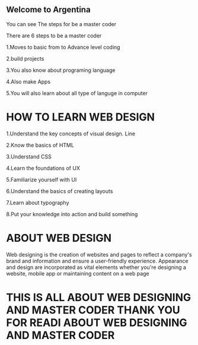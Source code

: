 ## Welcome to Argentina 

You can see The steps for be a master coder

There are 6 steps to be a master coder 

1.Moves to basic from to Advance level coding 

2.build projects 

3.You also know about programing language

4.Also make Apps

5.You will also learn about all type of languge in computer

# HOW TO LEARN WEB DESIGN

1.Understand the key concepts of visual design. Line

2.Know the basics of HTML

3.Understand CSS

4.Learn the foundations of UX

5.Familiarize yourself with UI

6.Understand the basics of creating layouts

7.Learn about typography

8.Put your knowledge into action and build something

# ABOUT WEB DESIGN

Web designing is the creation of websites and pages to reflect a company's brand and information and ensure a user-friendly experience. Appearance and design are incorporated as vital elements whether you're designing a website, mobile app or maintaining content on a web page


# THIS IS ALL ABOUT WEB DESIGNING AND MASTER CODER THANK YOU FOR READI ABOUT WEB DESIGNING AND MASTER CODER 




